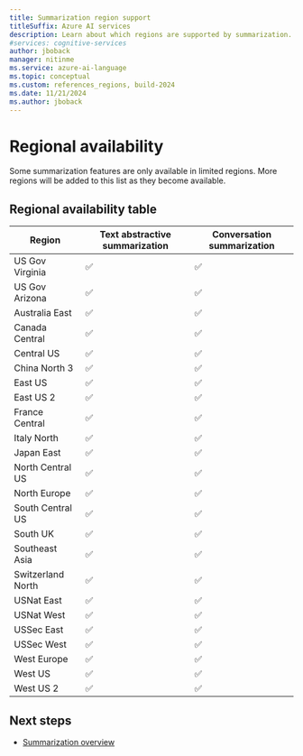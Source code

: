 ```yaml
---
title: Summarization region support
titleSuffix: Azure AI services
description: Learn about which regions are supported by summarization.
#services: cognitive-services
author: jboback
manager: nitinme
ms.service: azure-ai-language
ms.topic: conceptual
ms.custom: references_regions, build-2024
ms.date: 11/21/2024
ms.author: jboback
---
```


# Regional availability

Some summarization features are only available in limited regions. More regions will be added to this list as they become available.

## Regional availability table

|Region            |Text abstractive summarization    |Conversation summarization                     |
|------------------|----------------------------------|-----------------------------------------------|
|US Gov Virginia   |&#9989;                           |&#9989;                                        |
|US Gov Arizona    |&#9989;                           |&#9989;                                        |
|Australia East    |&#9989;                           |&#9989;                                        |
|Canada Central    |&#9989;                           |&#9989;                                        |
|Central US        |&#9989;                           |&#9989;                                        |
|China North 3     |&#9989;                           |&#9989;                                        |
|East US           |&#9989;                           |&#9989;                                        |
|East US 2         |&#9989;                           |&#9989;                                        |
|France Central    |&#9989;                           |&#9989;                                        |
|Italy North       |&#9989;                           |&#9989;                                        |
|Japan East        |&#9989;                           |&#9989;                                        |
|North Central US  |&#9989;                           |&#9989;                                        |
|North Europe      |&#9989;                           |&#9989;                                        |
|South Central US  |&#9989;                           |&#9989;                                        |
|South UK          |&#9989;                           |&#9989;                                        |
|Southeast Asia    |&#9989;                           |&#9989;                                        |
|Switzerland North |&#9989;                           |&#9989;                                        |
|USNat East        |&#9989;                           |&#9989;                                        |
|USNat West        |&#9989;                           |&#9989;                                        |
|USSec East        |&#9989;                           |&#9989;                                        |
|USSec West        |&#9989;                           |&#9989;                                        |
|West Europe       |&#9989;                           |&#9989;                                        |
|West US           |&#9989;                           |&#9989;                                        |
|West US 2         |&#9989;                           |&#9989;                                        |

## Next steps

* [Summarization overview](overview.md)
